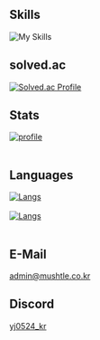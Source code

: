 ## Skills
![My Skills](https://skillicons.dev/icons?i=c,cpp,cs,java,kotlin,python,rust,go,visualstudio,vscode,maven,gradle,js,ts,html,php,css,workers,unity)

## solved.ac
[![Solved.ac Profile](http://mazassumnida.wtf/api/v2/generate_badge?boj=yj0524_kr)](https://solved.ac/yj0524_kr/)

<!--
## Announcements
---

<details>
<summary>더 많은 공지 보기 | See more announcements</summary>

---

모든 라이선스 없는 리포지토리는 MIT 라이선스라고 보시면 됩니다.

Think of all unlicensed repositories as MIT-licensed.

---

나의 버전 표기법 : Major.Minor.Patch.Hotfix

My version notation : Major.Minor.Patch.Hotfix

---

</details>
-->

## Stats
[![profile](https://github-readme-stats-sigma-five.vercel.app/api?username=yj0524&show_icons=true&theme=tokyonight)]()<br><br>

## Languages
[![Langs](https://github-readme-stats-sigma-five.vercel.app/api/top-langs/?username=yj0524&layout=compact&hide=css,xml&theme=tokyonight)]()<br><br>
[![Langs](https://github-readme-stats-sigma-five.vercel.app/api/top-langs/?username=yj0524&langs_count=8,show_icons=true&theme=tokyonight)]()<br><br>

<!--
## Profile Views
![Profile views counter](https://komarev.com/ghpvc/?username=yj0524&&style=flat-square)
-->

## E-Mail
[admin@mushtle.co.kr](mailto://admin@mushtle.co.kr)

## Discord
[yj0524_kr](https://discord.com/users/740016886204334141)
